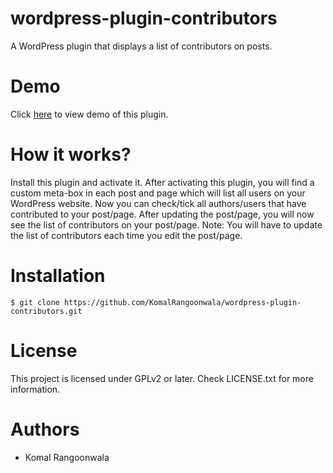 # wordpress-plugin-contributors
A WordPress plugin that displays a list of contributors on posts.

# Demo
Click [here](https://developeronduty.000webhostapp.com/2020/12/fun-with-wordpress) to view demo of this plugin.

# How it works?
Install this plugin and activate it. 
After activating this plugin, you will find a custom meta-box in each post and page which will list all users on your WordPress website. Now you can check/tick all authors/users that have contributed to your post/page. 
After updating the post/page, you will now see the list of contributors on your post/page.
Note: You will have to update the list of contributors each time you edit the post/page.

# Installation 
```
$ git clone https://github.com/KomalRangoonwala/wordpress-plugin-contributors.git
```
# License 
This project is licensed under GPLv2 or later. Check LICENSE.txt for more information.

# Authors
* Komal Rangoonwala
